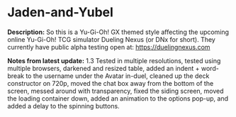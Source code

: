 # Jaden-and-Yubel

**Description:**
So this is a Yu-Gi-Oh! GX themed style affecting the upcoming online Yu-Gi-Oh! TCG simulator Dueling Nexus (or DNx for short). They currently have public alpha testing open at: https://duelingnexus.com

**Notes from latest update:**
1.3 Tested in multiple resolutions, tested using multiple browsers, darkened and resized table, added an indent + word-break to the username under the Avatar in-duel, cleaned up the deck constructor on 720p, moved the chat box away from the bottom of the screen, messed around with transparency, fixed the siding screen, moved the loading container down, added an animation to the options pop-up, and added a delay to the spinning buttons.
